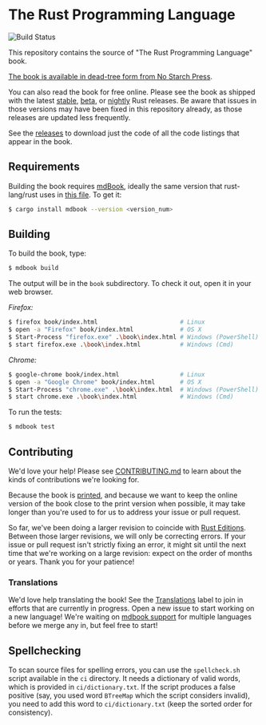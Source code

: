 # The Rust Programming Language

![Build Status](https://github.com/rust-lang/book/workflows/CI/badge.svg)

This repository contains the source of "The Rust Programming Language" book.

[The book is available in dead-tree form from No Starch Press][nostarch].

You can also read the book for free online. Please see the book as shipped with the latest [stable][], [beta][], or [nightly][] Rust releases. Be aware that issues in those versions may have been fixed in this repository already, as those releases are updated less frequently.

See the [releases][] to download just the code of all the code listings that appear in the book.

## Requirements

Building the book requires [mdBook][], ideally the same version that rust-lang/rust uses in [this file][rust-mdbook]. To get it:

```bash
$ cargo install mdbook --version <version_num>
```

## Building

To build the book, type:

```bash
$ mdbook build
```

The output will be in the `book` subdirectory. To check it out, open it in your web browser.

_Firefox:_
```bash
$ firefox book/index.html                       # Linux
$ open -a "Firefox" book/index.html             # OS X
$ Start-Process "firefox.exe" .\book\index.html # Windows (PowerShell)
$ start firefox.exe .\book\index.html           # Windows (Cmd)
```

_Chrome:_
```bash
$ google-chrome book/index.html                 # Linux
$ open -a "Google Chrome" book/index.html       # OS X
$ Start-Process "chrome.exe" .\book\index.html  # Windows (PowerShell)
$ start chrome.exe .\book\index.html            # Windows (Cmd)
```

To run the tests:

```bash
$ mdbook test
```

## Contributing

We'd love your help! Please see [CONTRIBUTING.md][contrib] to learn about the kinds of contributions we're looking for.

Because the book is [printed](nostarch), and because we want to keep the online version of the book close to the print version when possible, it may take longer than you're used to for us to address your issue or pull request.

So far, we've been doing a larger revision to coincide with [Rust Editions](https://doc.rust-lang.org/edition-guide/). Between those larger revisions, we will only be correcting errors. If your issue or pull request isn't strictly fixing an error, it might sit until the next time that we're working on a large revision: expect on the order of months or years. Thank you for your patience!

### Translations

We'd love help translating the book! See the [Translations][] label to join in efforts that are currently in progress. Open a new issue to start working on a new language! We're waiting on [mdbook support][] for multiple languages before we merge any in, but feel free to start!

## Spellchecking

To scan source files for spelling errors, you can use the `spellcheck.sh` script available in the `ci` directory. It needs a dictionary of valid words, which is provided in `ci/dictionary.txt`. If the script produces a false positive (say, you used word `BTreeMap` which the script considers invalid), you need to add this word to `ci/dictionary.txt` (keep the sorted order for consistency).

[nostarch]: https://nostarch.com/rust-programming-language-2nd-edition

[stable]: https://doc.rust-lang.org/stable/book/
[beta]: https://doc.rust-lang.org/beta/book/
[nightly]: https://doc.rust-lang.org/nightly/book/

[releases]: https://github.com/rust-lang/book/releases

[mdBook]: https://github.com/rust-lang-nursery/mdBook
[rust-mdbook]: https://github.com/rust-lang/rust/blob/master/src/tools/rustbook/Cargo.toml

[contrib]: https://github.com/rust-lang/book/blob/main/CONTRIBUTING.md

[Translations]: https://github.com/rust-lang/book/issues?q=is%3Aopen+is%3Aissue+label%3ATranslations
[mdbook support]: https://github.com/rust-lang-nursery/mdBook/issues/5
